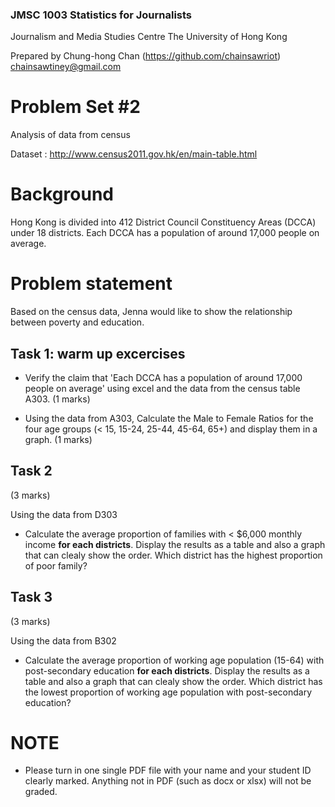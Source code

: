 ### JMSC 1003 Statistics for Journalists
Journalism and Media Studies Centre
The University of Hong Kong

Prepared by Chung-hong Chan (https://github.com/chainsawriot)  chainsawtiney@gmail.com

# Problem Set #2

Analysis of data from census

Dataset : http://www.census2011.gov.hk/en/main-table.html

# Background

Hong Kong is divided into 412 District Council Constituency Areas (DCCA) under 18 districts. Each DCCA has a population of around 17,000 people on average.

# Problem statement

Based on the census data, Jenna would like to show the relationship between poverty and education.

## Task 1: warm up excercises

* Verify the claim that 'Each DCCA has a population of around 17,000 people on average' using excel and the data from the census table A303. (1 marks)

* Using the data from A303, Calculate the Male to Female Ratios for the four age groups (< 15, 15-24, 25-44, 45-64, 65+) and display them in a graph. (1 marks)

## Task 2

(3 marks)

Using the data from D303

* Calculate the average proportion of families with < $6,000 monthly income **for each districts**. Display the results as a table and also a graph that can clealy show the order. Which district has the highest proportion of poor family?

## Task 3

(3 marks)

Using the data from B302

* Calculate the average proportion of working age population (15-64) with post-secondary education **for each districts**. Display the results as a table and also a graph that can clealy show the order. Which district has the lowest proportion of working age population with post-secondary education?

# NOTE

* Please turn in one single PDF file with your name and your student ID clearly marked. Anything not in PDF (such as docx or xlsx) will not be graded.

